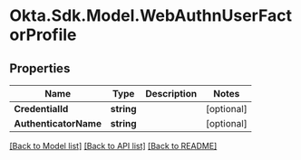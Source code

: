 # Okta.Sdk.Model.WebAuthnUserFactorProfile
## Properties

Name | Type | Description | Notes
------------ | ------------- | ------------- | -------------
**CredentialId** | **string** |  | [optional] 
**AuthenticatorName** | **string** |  | [optional] 

[[Back to Model list]](../README.md#documentation-for-models) [[Back to API list]](../README.md#documentation-for-api-endpoints) [[Back to README]](../README.md)

